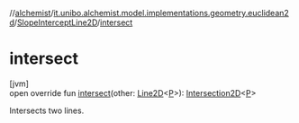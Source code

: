 //[alchemist](../../../index.md)/[it.unibo.alchemist.model.implementations.geometry.euclidean2d](../index.md)/[SlopeInterceptLine2D](index.md)/[intersect](intersect.md)

# intersect

[jvm]\
open override fun [intersect](intersect.md)(other: [Line2D](../../it.unibo.alchemist.model.interfaces.geometry.euclidean2d/-line2-d/index.md)<[P](index.md)>): [Intersection2D](../../it.unibo.alchemist.model.interfaces.geometry.euclidean2d/-intersection2-d/index.md)<[P](index.md)>

Intersects two lines.
